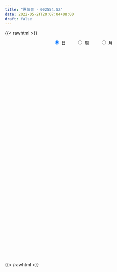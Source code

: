 ```yaml
---
title: "惠博普 - 002554.SZ"
date: 2022-05-24T20:07:04+08:00
draft: false
---
```

{{< rawhtml >}}
    <div style="text-align: center">
        <label style="padding: 1rem;"><input style="margin-right: .5rem" type="radio" name="period" value="D" checked onclick="period_change(this)">日</label>
        <label style="padding: 1rem;"><input style="margin-right: .5rem" type="radio" name="period" value="W" onclick="period_change(this)">周</label>
        <label style="padding: 1rem;"><input style="margin-right: .5rem" type="radio" name="period" value="M" onclick="period_change(this)">月</label>
    </div>
    <div id="chart" style="height: 700px;"></div> 
    <script type="text/javascript">
        const D_v = [459294.02,367998.0,268432.0,832944.04,1525786.7,888019.3199999999,1035851.0,699387.0,457187.96,403109.58,404868.32,421416.19,430271.32,458553.0,1156444.4399999999,737090.3199999999,476199.0,291974.4,371462.14,581065.2,381698.63,727921.15,683300.0,892862.63,560467.63,445978.51,318852.32,552161.3199999999,456407.93,347125.0,398375.0,288345.02,311523.0,152272.02,207699.0,177577.0,144114.0,202833.0,174566.0,156098.02,117434.51,132307.0,255628.0,244541.52,230992.26,242000.0,177152.0,171360.74,174049.76,331717.76,217106.32,187296.46,176904.0,226719.0,108671.7,120306.0,137804.7,123739.0,89652.0,114076.0,93439.0,101442.0,161533.0,204400.36,141018.5,157688.66,190604.5,213005.5,183287.58,105982.02,123001.0,361305.0,503400.02,370735.08,439365.06,281685.34,448003.38,270811.02,401191.37,232807.1,418961.73,280908.48,241435.84,291768.89,612315.2,400791.02,275272.0,499899.45,600657.58,456397.65,336109.15,351845.46,229530.4,347585.04,355932.17,231186.2,909848.6800000001,632901.34,766070.89,484260.26,465407.7,618465.02,289153.76,267589.0,612392.99,854447.02,1022877.46,840953.0,629236.0,579682.99,509674.02,522360.0,473375.84,356096.08,360742.59,445023.69,252039.0,256284.96,376661.0,238666.36,201380.0,240928.04,201826.98,227043.02,294124.66,259827.64,143872.78,170436.96,233081.04,210103.02,193805.0,299617.04,237207.0,159235.0,175457.02,156160.74,189721.06,182135.0,170828.0,179918.0,177045.0,153342.44,159779.0,131265.0,115089.0,113586.02,321263.61,605504.05,552224.0,846001.0,518864.96,1209891.98,1750162.95,1489539.99,709029.8100000001,628051.04,489402.0,684633.89,1167431.99,1676368.8500000001,1253270.01,842430.0,1052293.3100000001,746332.5600000001,837812.2,1403478.3600000001,907522.0,703850.59,546053.0,527639.0,381278.0,426183.0,319395.02,213544.71,298903.0,267315.0,308567.0,258878.0,621931.72,431158.0,286427.02,289365.83,256107.0,363959.17,268607.0,174391.0,179056.0,165427.0,316636.17,429195.17,313992.17,1220661.3700000001,937318.0,949839.74,594140.5,1425848.1000000001,1437204.3400000001,1149064.0800000001,708051.67,609147.4399999999,554344.0600000001,474249.0,500776.02,422242.58,537120.0,432087.0,381401.02,421990.04,335513.04,353871.0,476500.0,404526.0,286906.02,234048.0,209746.0,239676.0,182823.0,174215.0,214387.0,160180.0,160488.76,225145.0,199213.0,231505.0,178455.0,270731.19,196050.5,269777.5,206697.0,330251.9,174672.4,323464.0,246761.0,237161.24,221594.0,233402.0,162288.0,161866.0,382880.0,685340.0,486053.0,264670.94,172402.0,189215.0,460284.0,348668.0,267197.94,231816.66,222870.02,269041.66]
const D_histogram = [0.0,0.0038290598,0.0021905277,0.0189039224,0.0302463038,0.034367831,0.0413271979,0.0368427204,0.0298038112,0.0233794258,0.015070996,0.0047065222,0.0006058985,-0.000631438,0.0095648304,0.0085022095,0.0010572378,-0.0029802569,-0.0116835091,-0.0094265904,-0.0131604081,-0.0082980189,-0.0104090316,-0.0039929177,-0.0034084114,-0.0084164461,-0.0121808285,-0.0104733794,-0.0111455185,-0.0132484999,-0.0129169845,-0.0148765717,-0.0226027825,-0.025190568,-0.0313845607,-0.0330608567,-0.030465968,-0.0227078673,-0.0184502683,-0.017206031,-0.0134092831,-0.0107338467,-0.0050479531,-0.0015907816,0.0022063949,0.0060125969,0.0057821649,0.0042969029,0.0027313809,0.0069349851,0.0055839267,0.0027239412,0.0009764361,-0.0076425259,-0.0111646719,-0.0119203258,-0.0089606847,-0.0069979779,-0.0044707154,-0.0055409539,-0.006244597,-0.0041146399,0.0009654385,0.0089024424,0.0137265141,0.0175916422,0.0218893649,0.0191631026,0.0197917008,0.0186159392,0.0176047991,0.0230914876,0.0303961079,0.0358352669,0.0397383853,0.0404690337,0.0429097602,0.0410911704,0.0327755424,0.0284070331,0.0266767606,0.025991809,0.0246623568,0.0248569556,0.0323217113,0.0279238618,0.0245539561,0.0174818016,0.0192690417,0.0137080377,0.006354277,0.004629631,-0.0030595876,-0.0166299363,-0.0350517102,-0.0254743718,-0.0313387393,-0.0260811694,-0.0127923975,-0.0047099364,-0.0079617707,-0.0328071714,-0.048749961,-0.0562513782,-0.0413478691,-0.0086211762,0.0125209761,0.0278180248,0.025184467,0.0209656569,0.0101830237,-0.0099152421,-0.0315852996,-0.0396308469,-0.0405392573,-0.0470450574,-0.0483146265,-0.049316439,-0.0557290977,-0.0561355171,-0.0526280926,-0.0473696382,-0.0424577173,-0.0385618948,-0.0328665716,-0.0307342415,-0.0257714439,-0.0192359839,-0.0107372133,-0.004619808,0.0016093785,0.0063020616,0.0091331557,0.0093518616,0.005347687,0.0046379994,0.0085725711,0.0113632192,0.0139028655,0.0161203687,0.0160684423,0.01647471,0.0158329653,0.0138937249,0.0131257607,0.0111877416,0.0143360395,0.0236655118,0.0337735132,0.0514207463,0.0555203591,0.0661033748,0.0832355028,0.0657322609,0.046433271,0.0384017746,0.0262788444,0.024292448,0.0433862601,0.0675729802,0.0788518534,0.075525772,0.0630478081,0.0453440385,0.0360385504,0.0426134387,0.0312584526,0.0111039013,-0.0039621705,-0.022060006,-0.0353155049,-0.0511423211,-0.0644436744,-0.0689361909,-0.080916584,-0.07890883,-0.0782698031,-0.0700474777,-0.0439417538,-0.0251261845,-0.014361725,-0.0078987493,-0.0082817172,-0.0071730486,-0.0109148103,-0.0136466416,-0.0155711575,-0.0168532876,-0.009330863,-0.0049592814,-0.0078858626,0.0071207813,0.0178866576,0.0247511942,0.0300305364,0.0492873514,0.0615051029,0.0487467727,0.0323788069,0.0094272162,-0.0081728929,-0.0233920724,-0.0381823316,-0.0575849864,-0.0851120008,-0.0892907885,-0.0847945558,-0.0729888943,-0.0602452236,-0.0455298301,-0.029608056,-0.0207172518,-0.0121849386,-0.0068495334,-0.0076110271,-0.0095839667,-0.0109145952,-0.0117480053,-0.0058175373,-0.0061560533,-0.0065630108,-0.0088911042,-0.0058992548,-0.0016308904,0.0013030015,0.0064345856,0.0056400259,0.0120088743,0.0097428391,0.0021612095,-0.0038923794,-0.0265309573,-0.0468302844,-0.0459854319,-0.0484198884,-0.0399082425,-0.0268055571,-0.0165564794,0.0105497734,0.0308223614,0.0361061181,0.0367413026,0.0362603435,0.0369369053,0.0414102088,0.044743473,0.0426182316,0.0409150375,0.041386935,0.0316158914]
const D_fast = [0.0,0.0047863248,0.0036954246,0.0251347999,0.0440387572,0.0567522422,0.0740434085,0.0787696112,0.0791816547,0.0786021258,0.074061445,0.0648736017,0.0609244527,0.0595292567,0.0721167327,0.0731796642,0.0659990018,0.061216443,0.0495923135,0.0494925845,0.0424686649,0.0452565493,0.0405432787,0.0459611632,0.0456935666,0.0385814204,0.0317718309,0.0308609351,0.0274024164,0.02198731,0.0190895793,0.0134108492,0.0000339427,-0.0088514848,-0.0228916176,-0.0328331277,-0.0378547311,-0.0357735972,-0.0361285652,-0.0391858358,-0.0387414085,-0.0387494339,-0.0343255285,-0.0312660525,-0.0269172772,-0.0216079259,-0.0203928168,-0.020803853,-0.0216865298,-0.0157491794,-0.0157042561,-0.0178832562,-0.0193866523,-0.0299162458,-0.0362295598,-0.0399652952,-0.0392458252,-0.0390326129,-0.0376230293,-0.0400785062,-0.0423432985,-0.0412420014,-0.0359205635,-0.025757949,-0.0175022487,-0.0092392101,0.0005308539,0.0025953672,0.0081718906,0.0116501139,0.0150401735,0.0262997339,0.0412033812,0.0556013569,0.0694390717,0.0802869784,0.093455145,0.1019093478,0.1017876054,0.1045208544,0.109459772,0.1152727727,0.1201089097,0.1265177474,0.1420629309,0.1446460469,0.1474146301,0.1447129261,0.1513174266,0.1491834321,0.1434182406,0.1428510023,0.1343968869,0.1166690541,0.0894843526,0.0926930981,0.0789940458,0.0777313233,0.0878219958,0.0947269728,0.0894846959,0.0564375023,0.0283072225,0.0067429608,0.0113095026,0.0418809015,0.0661532977,0.0884048526,0.0920674116,0.0930900157,0.0848531385,0.0622760621,0.0327096797,0.0147564207,0.0037131959,-0.0145538685,-0.0279020942,-0.0412330164,-0.0615779496,-0.0760182482,-0.0856678469,-0.092251802,-0.0979543104,-0.1036989616,-0.1062202814,-0.1117715116,-0.113251575,-0.111525111,-0.1057106437,-0.1007481904,-0.0941166594,-0.0878484608,-0.0827340778,-0.0801774065,-0.0828446593,-0.0823948471,-0.0763171327,-0.0706856797,-0.0646703171,-0.0584227216,-0.0544575375,-0.0499325923,-0.0466160956,-0.0450819049,-0.0425684289,-0.0417095126,-0.0349772048,-0.0197313545,-0.0011799749,0.0293224448,0.0473021474,0.0744110068,0.1123520105,0.1112818338,0.1035911616,0.1051601089,0.0996068897,0.1036936053,0.1336339825,0.1747139476,0.2057057842,0.2212611458,0.224545134,0.2181773739,0.2178815234,0.2351097714,0.2315693984,0.2141908225,0.198134208,0.174521371,0.1524369959,0.1238245994,0.0944123276,0.0726857633,0.0404762242,0.0227567707,0.0038283469,-0.0054611972,0.0096590883,0.0221931114,0.0293671397,0.0338554281,0.0314020309,0.0307174374,0.024246973,0.0181034813,0.0122861761,0.0067907241,0.0119804329,0.0151121942,0.0102141474,0.0270009865,0.0422385273,0.0552908624,0.0680778387,0.0996564915,0.1272505188,0.1266788818,0.1184056176,0.097810831,0.0781674987,0.0571003011,0.032764459,-0.0010344424,-0.049839457,-0.0763409419,-0.0930433481,-0.0994849102,-0.1018025454,-0.0984696094,-0.0899498493,-0.086238358,-0.0807522795,-0.0771292576,-0.0797935082,-0.0841624394,-0.0882217167,-0.0919921281,-0.0875160444,-0.0893935737,-0.0914412839,-0.0959921534,-0.0944751177,-0.0906144758,-0.0873548337,-0.0806146031,-0.0799991563,-0.0706280894,-0.0704584148,-0.077499742,-0.0845264258,-0.113797743,-0.1458046412,-0.1564561467,-0.1709955752,-0.1724609899,-0.1660596939,-0.159949736,-0.1302060399,-0.1022278616,-0.0879175753,-0.0780970652,-0.0695129383,-0.0596021502,-0.0447762945,-0.0302571621,-0.0217278456,-0.0132022804,-0.0023836491,-0.0042507198]
const D_slow = [0.0,0.000957265,0.0015048969,0.0062308775,0.0137924534,0.0223844112,0.0327162106,0.0419268907,0.0493778435,0.0552227,0.058990449,0.0601670795,0.0603185542,0.0601606947,0.0625519023,0.0646774547,0.0649417641,0.0641966999,0.0612758226,0.058919175,0.055629073,0.0535545682,0.0509523103,0.0499540809,0.049101978,0.0469978665,0.0439526594,0.0413343145,0.0385479349,0.0352358099,0.0320065638,0.0282874209,0.0226367253,0.0163390833,0.0084929431,0.0002277289,-0.0073887631,-0.0130657299,-0.017678297,-0.0219798047,-0.0253321255,-0.0280155872,-0.0292775754,-0.0296752708,-0.0291236721,-0.0276205229,-0.0261749817,-0.0251007559,-0.0244179107,-0.0226841644,-0.0212881828,-0.0206071975,-0.0203630884,-0.0222737199,-0.0250648879,-0.0280449693,-0.0302851405,-0.032034635,-0.0331523139,-0.0345375523,-0.0360987016,-0.0371273615,-0.0368860019,-0.0346603913,-0.0312287628,-0.0268308523,-0.021358511,-0.0165677354,-0.0116198102,-0.0069658254,-0.0025646256,0.0032082463,0.0108072733,0.01976609,0.0297006863,0.0398179448,0.0505453848,0.0608181774,0.069012063,0.0761138213,0.0827830114,0.0892809637,0.0954465529,0.1016607918,0.1097412196,0.1167221851,0.1228606741,0.1272311245,0.1320483849,0.1354753943,0.1370639636,0.1382213713,0.1374564744,0.1332989904,0.1245360628,0.1181674699,0.1103327851,0.1038124927,0.1006143933,0.0994369092,0.0974464666,0.0892446737,0.0770571835,0.0629943389,0.0526573717,0.0505020776,0.0536323216,0.0605868278,0.0668829446,0.0721243588,0.0746701147,0.0721913042,0.0642949793,0.0543872676,0.0442524533,0.0324911889,0.0204125323,0.0080834226,-0.0058488519,-0.0198827311,-0.0330397543,-0.0448821638,-0.0554965932,-0.0651370669,-0.0733537098,-0.0810372701,-0.0874801311,-0.0922891271,-0.0949734304,-0.0961283824,-0.0957260378,-0.0941505224,-0.0918672335,-0.0895292681,-0.0881923463,-0.0870328465,-0.0848897037,-0.0820488989,-0.0785731825,-0.0745430904,-0.0705259798,-0.0664073023,-0.062449061,-0.0589756297,-0.0556941896,-0.0528972542,-0.0493132443,-0.0433968663,-0.0349534881,-0.0220983015,-0.0082182117,0.008307632,0.0291165077,0.0455495729,0.0571578906,0.0667583343,0.0733280454,0.0794011574,0.0902477224,0.1071409674,0.1268539308,0.1457353738,0.1614973258,0.1728333354,0.181842973,0.1924963327,0.2003109458,0.2030869212,0.2020963785,0.196581377,0.1877525008,0.1749669205,0.1588560019,0.1416219542,0.1213928082,0.1016656007,0.0820981499,0.0645862805,0.0536008421,0.0473192959,0.0437288647,0.0417541774,0.0396837481,0.037890486,0.0351617834,0.031750123,0.0278573336,0.0236440117,0.0213112959,0.0200714756,0.0181000099,0.0198802053,0.0243518697,0.0305396682,0.0380473023,0.0503691402,0.0657454159,0.0779321091,0.0860268108,0.0883836148,0.0863403916,0.0804923735,0.0709467906,0.056550544,0.0352725438,0.0129498467,-0.0082487923,-0.0264960159,-0.0415573218,-0.0529397793,-0.0603417933,-0.0655211062,-0.0685673409,-0.0702797242,-0.072182481,-0.0745784727,-0.0773071215,-0.0802441228,-0.0816985072,-0.0832375205,-0.0848782732,-0.0871010492,-0.0885758629,-0.0889835855,-0.0886578351,-0.0870491887,-0.0856391822,-0.0826369637,-0.0802012539,-0.0796609515,-0.0806340464,-0.0872667857,-0.0989743568,-0.1104707148,-0.1225756869,-0.1325527475,-0.1392541367,-0.1433932566,-0.1407558133,-0.1330502229,-0.1240236934,-0.1148383677,-0.1057732819,-0.0965390555,-0.0861865033,-0.0750006351,-0.0643460772,-0.0541173178,-0.0437705841,-0.0358666112]
const D_data = [['2021-05-13', 2.78, 2.75, 2.74, 2.87],['2021-05-14', 2.74, 2.81, 2.73, 2.87],['2021-05-17', 2.81, 2.75, 2.72, 2.83],['2021-05-18', 2.75, 3.03, 2.72, 3.03],['2021-05-19', 3.07, 3.06, 2.99, 3.18],['2021-05-20', 2.98, 3.04, 2.93, 3.12],['2021-05-21', 3.0, 3.14, 2.95, 3.19],['2021-05-24', 3.11, 3.04, 3.01, 3.19],['2021-05-25', 3.03, 3.01, 2.96, 3.08],['2021-05-26', 3.0, 3.01, 2.96, 3.05],['2021-05-27', 2.99, 2.97, 2.96, 3.03],['2021-05-28', 2.98, 2.91, 2.9, 3.02],['2021-05-31', 2.92, 2.96, 2.85, 2.97],['2021-06-01', 2.95, 2.99, 2.88, 3.02],['2021-06-02', 2.98, 3.17, 2.97, 3.28],['2021-06-03', 3.12, 3.07, 3.06, 3.16],['2021-06-04', 3.03, 2.98, 2.97, 3.07],['2021-06-07', 3.0, 3.0, 2.96, 3.04],['2021-06-08', 2.98, 2.91, 2.9, 2.99],['2021-06-09', 2.93, 3.03, 2.92, 3.08],['2021-06-10', 3.0, 2.95, 2.94, 3.02],['2021-06-11', 2.93, 3.06, 2.93, 3.14],['2021-06-15', 3.05, 2.98, 2.96, 3.17],['2021-06-16', 2.99, 3.1, 2.99, 3.15],['2021-06-17', 3.02, 3.05, 2.95, 3.05],['2021-06-18', 3.01, 2.97, 2.94, 3.01],['2021-06-21', 2.97, 2.96, 2.94, 3.0],['2021-06-22', 3.0, 3.02, 2.99, 3.09],['2021-06-23', 3.0, 2.99, 2.94, 3.01],['2021-06-24', 2.97, 2.96, 2.92, 2.98],['2021-06-25', 3.0, 2.98, 2.93, 3.02],['2021-06-28', 2.96, 2.94, 2.92, 2.99],['2021-06-29', 2.91, 2.83, 2.83, 2.92],['2021-06-30', 2.83, 2.85, 2.81, 2.86],['2021-07-01', 2.83, 2.76, 2.75, 2.85],['2021-07-02', 2.78, 2.77, 2.77, 2.85],['2021-07-05', 2.75, 2.8, 2.72, 2.8],['2021-07-06', 2.81, 2.87, 2.79, 2.89],['2021-07-07', 2.87, 2.84, 2.8, 2.87],['2021-07-08', 2.84, 2.8, 2.79, 2.86],['2021-07-09', 2.79, 2.83, 2.77, 2.84],['2021-07-12', 2.85, 2.82, 2.81, 2.85],['2021-07-13', 2.8, 2.87, 2.78, 2.9],['2021-07-14', 2.9, 2.86, 2.85, 2.92],['2021-07-15', 2.9, 2.88, 2.83, 2.91],['2021-07-16', 2.88, 2.9, 2.87, 2.93],['2021-07-19', 2.9, 2.86, 2.84, 2.9],['2021-07-20', 2.81, 2.84, 2.75, 2.85],['2021-07-21', 2.84, 2.83, 2.8, 2.87],['2021-07-22', 2.84, 2.91, 2.84, 2.94],['2021-07-23', 2.89, 2.85, 2.84, 2.94],['2021-07-26', 2.86, 2.82, 2.75, 2.86],['2021-07-27', 2.84, 2.82, 2.79, 2.86],['2021-07-28', 2.8, 2.7, 2.66, 2.82],['2021-07-29', 2.72, 2.72, 2.68, 2.73],['2021-07-30', 2.7, 2.73, 2.68, 2.75],['2021-08-02', 2.72, 2.77, 2.69, 2.78],['2021-08-03', 2.76, 2.76, 2.75, 2.81],['2021-08-04', 2.76, 2.77, 2.73, 2.78],['2021-08-05', 2.76, 2.72, 2.72, 2.77],['2021-08-06', 2.73, 2.71, 2.7, 2.74],['2021-08-09', 2.7, 2.74, 2.7, 2.75],['2021-08-10', 2.72, 2.79, 2.72, 2.83],['2021-08-11', 2.81, 2.86, 2.8, 2.87],['2021-08-12', 2.86, 2.86, 2.83, 2.88],['2021-08-13', 2.86, 2.88, 2.85, 2.9],['2021-08-16', 2.9, 2.92, 2.89, 2.96],['2021-08-17', 2.9, 2.85, 2.83, 2.94],['2021-08-18', 2.83, 2.9, 2.8, 2.92],['2021-08-19', 2.89, 2.89, 2.84, 2.91],['2021-08-20', 2.89, 2.9, 2.82, 2.91],['2021-08-23', 2.92, 3.01, 2.91, 3.02],['2021-08-24', 3.01, 3.09, 2.99, 3.09],['2021-08-25', 3.07, 3.13, 3.05, 3.18],['2021-08-26', 3.13, 3.17, 3.11, 3.22],['2021-08-27', 3.19, 3.18, 3.11, 3.24],['2021-08-30', 3.23, 3.25, 3.18, 3.28],['2021-08-31', 3.22, 3.24, 3.19, 3.25],['2021-09-01', 3.23, 3.17, 3.11, 3.29],['2021-09-02', 3.17, 3.22, 3.14, 3.24],['2021-09-03', 3.24, 3.27, 3.22, 3.43],['2021-09-06', 3.31, 3.31, 3.23, 3.38],['2021-09-07', 3.32, 3.33, 3.27, 3.35],['2021-09-08', 3.33, 3.38, 3.33, 3.41],['2021-09-09', 3.43, 3.53, 3.4, 3.66],['2021-09-10', 3.5, 3.43, 3.39, 3.53],['2021-09-13', 3.43, 3.46, 3.37, 3.47],['2021-09-14', 3.48, 3.42, 3.41, 3.65],['2021-09-15', 3.42, 3.55, 3.41, 3.63],['2021-09-16', 3.6, 3.48, 3.45, 3.66],['2021-09-17', 3.45, 3.45, 3.34, 3.53],['2021-09-22', 3.35, 3.52, 3.33, 3.53],['2021-09-23', 3.53, 3.44, 3.42, 3.54],['2021-09-24', 3.46, 3.32, 3.31, 3.57],['2021-09-27', 3.36, 3.17, 3.15, 3.42],['2021-09-28', 3.22, 3.49, 3.2, 3.49],['2021-09-29', 3.58, 3.3, 3.24, 3.58],['2021-09-30', 3.3, 3.43, 3.19, 3.46],['2021-10-08', 3.55, 3.58, 3.53, 3.72],['2021-10-11', 3.59, 3.58, 3.43, 3.66],['2021-10-12', 3.5, 3.46, 3.39, 3.62],['2021-10-13', 3.43, 3.11, 3.11, 3.44],['2021-10-14', 3.07, 3.09, 3.03, 3.15],['2021-10-15', 3.08, 3.1, 3.03, 3.13],['2021-10-18', 3.1, 3.37, 3.05, 3.4],['2021-10-19', 3.36, 3.71, 3.32, 3.71],['2021-10-20', 3.7, 3.72, 3.62, 3.82],['2021-10-21', 3.77, 3.77, 3.68, 3.95],['2021-10-22', 3.9, 3.61, 3.6, 3.91],['2021-10-25', 3.68, 3.6, 3.55, 3.76],['2021-10-26', 3.62, 3.5, 3.47, 3.64],['2021-10-27', 3.45, 3.31, 3.27, 3.49],['2021-10-28', 3.27, 3.17, 3.14, 3.29],['2021-10-29', 3.19, 3.24, 3.12, 3.25],['2021-11-01', 3.24, 3.28, 3.19, 3.31],['2021-11-02', 3.3, 3.16, 3.1, 3.39],['2021-11-03', 3.18, 3.17, 3.1, 3.21],['2021-11-04', 3.14, 3.13, 3.07, 3.16],['2021-11-05', 3.11, 3.0, 2.99, 3.11],['2021-11-08', 3.0, 3.01, 2.95, 3.06],['2021-11-09', 3.0, 3.02, 2.98, 3.04],['2021-11-10', 3.05, 3.02, 2.96, 3.06],['2021-11-11', 3.0, 3.0, 2.98, 3.03],['2021-11-12', 2.98, 2.97, 2.95, 3.0],['2021-11-15', 2.96, 2.98, 2.88, 3.01],['2021-11-16', 2.98, 2.92, 2.91, 3.01],['2021-11-17', 2.91, 2.94, 2.9, 2.95],['2021-11-18', 2.94, 2.96, 2.93, 2.98],['2021-11-19', 2.97, 3.0, 2.92, 3.01],['2021-11-22', 3.01, 2.99, 2.98, 3.04],['2021-11-23', 2.99, 3.01, 2.98, 3.03],['2021-11-24', 3.04, 3.01, 3.01, 3.09],['2021-11-25', 2.99, 3.0, 2.97, 3.04],['2021-11-26', 3.0, 2.97, 2.97, 3.01],['2021-11-29', 2.91, 2.9, 2.86, 2.93],['2021-11-30', 2.91, 2.92, 2.91, 2.97],['2021-12-01', 2.91, 2.98, 2.91, 3.0],['2021-12-02', 2.99, 2.98, 2.97, 3.03],['2021-12-03', 2.99, 2.99, 2.96, 3.02],['2021-12-06', 3.0, 3.0, 2.97, 3.03],['2021-12-07', 3.01, 2.98, 2.94, 3.03],['2021-12-08', 2.99, 2.99, 2.95, 3.0],['2021-12-09', 2.99, 2.98, 2.96, 3.0],['2021-12-10', 2.97, 2.96, 2.95, 2.98],['2021-12-13', 2.97, 2.97, 2.96, 2.98],['2021-12-14', 2.96, 2.95, 2.94, 2.97],['2021-12-15', 2.95, 3.02, 2.95, 3.04],['2021-12-16', 3.29, 3.14, 3.09, 3.31],['2021-12-17', 3.15, 3.22, 3.13, 3.26],['2021-12-20', 3.28, 3.42, 3.24, 3.5],['2021-12-21', 3.37, 3.35, 3.29, 3.4],['2021-12-22', 3.45, 3.52, 3.45, 3.69],['2021-12-23', 3.52, 3.74, 3.43, 3.87],['2021-12-24', 3.76, 3.37, 3.37, 3.97],['2021-12-27', 3.26, 3.3, 3.22, 3.4],['2021-12-28', 3.35, 3.41, 3.3, 3.47],['2021-12-29', 3.38, 3.34, 3.32, 3.42],['2021-12-30', 3.36, 3.46, 3.34, 3.55],['2021-12-31', 3.5, 3.81, 3.45, 3.81],['2022-01-04', 3.88, 4.05, 3.82, 4.18],['2022-01-05', 3.94, 4.06, 3.91, 4.24],['2022-01-06', 3.99, 3.98, 3.9, 4.05],['2022-01-07', 3.97, 3.9, 3.88, 4.19],['2022-01-10', 3.85, 3.82, 3.79, 3.97],['2022-01-11', 3.84, 3.91, 3.78, 4.04],['2022-01-12', 4.0, 4.16, 3.96, 4.3],['2022-01-13', 4.14, 3.98, 3.96, 4.19],['2022-01-14', 3.93, 3.83, 3.83, 4.0],['2022-01-17', 3.83, 3.83, 3.77, 3.94],['2022-01-18', 3.82, 3.72, 3.67, 3.82],['2022-01-19', 3.71, 3.7, 3.68, 3.82],['2022-01-20', 3.67, 3.58, 3.57, 3.73],['2022-01-21', 3.56, 3.51, 3.5, 3.64],['2022-01-24', 3.54, 3.54, 3.47, 3.57],['2022-01-25', 3.5, 3.36, 3.34, 3.55],['2022-01-26', 3.42, 3.46, 3.38, 3.51],['2022-01-27', 3.47, 3.4, 3.4, 3.55],['2022-01-28', 3.45, 3.47, 3.35, 3.5],['2022-02-07', 3.62, 3.75, 3.6, 3.81],['2022-02-08', 3.71, 3.76, 3.62, 3.76],['2022-02-09', 3.7, 3.73, 3.65, 3.73],['2022-02-10', 3.75, 3.72, 3.67, 3.77],['2022-02-11', 3.69, 3.65, 3.63, 3.71],['2022-02-14', 3.8, 3.67, 3.64, 3.85],['2022-02-15', 3.63, 3.6, 3.55, 3.7],['2022-02-16', 3.56, 3.59, 3.53, 3.61],['2022-02-17', 3.57, 3.58, 3.54, 3.6],['2022-02-18', 3.55, 3.57, 3.52, 3.57],['2022-02-21', 3.57, 3.69, 3.52, 3.71],['2022-02-22', 3.7, 3.68, 3.61, 3.82],['2022-02-23', 3.64, 3.59, 3.57, 3.67],['2022-02-24', 3.61, 3.85, 3.61, 3.95],['2022-02-25', 3.72, 3.88, 3.68, 3.93],['2022-02-28', 3.95, 3.9, 3.85, 4.04],['2022-03-01', 3.89, 3.94, 3.82, 3.99],['2022-03-02', 4.15, 4.22, 3.94, 4.29],['2022-03-03', 4.23, 4.27, 4.15, 4.42],['2022-03-04', 4.09, 4.01, 3.93, 4.16],['2022-03-07', 4.15, 3.93, 3.9, 4.18],['2022-03-08', 3.85, 3.77, 3.69, 3.92],['2022-03-09', 3.87, 3.74, 3.57, 3.9],['2022-03-10', 3.65, 3.68, 3.63, 3.76],['2022-03-11', 3.61, 3.59, 3.47, 3.63],['2022-03-14', 3.58, 3.41, 3.4, 3.65],['2022-03-15', 3.36, 3.13, 3.11, 3.37],['2022-03-16', 3.18, 3.27, 3.1, 3.28],['2022-03-17', 3.28, 3.31, 3.25, 3.35],['2022-03-18', 3.36, 3.38, 3.33, 3.44],['2022-03-21', 3.39, 3.4, 3.34, 3.44],['2022-03-22', 3.46, 3.45, 3.41, 3.51],['2022-03-23', 3.45, 3.51, 3.43, 3.61],['2022-03-24', 3.56, 3.46, 3.44, 3.59],['2022-03-25', 3.37, 3.48, 3.37, 3.51],['2022-03-28', 3.44, 3.46, 3.36, 3.47],['2022-03-29', 3.42, 3.38, 3.35, 3.44],['2022-03-30', 3.36, 3.34, 3.29, 3.39],['2022-03-31', 3.34, 3.32, 3.3, 3.36],['2022-04-01', 3.33, 3.3, 3.27, 3.33],['2022-04-06', 3.29, 3.38, 3.28, 3.39],['2022-04-07', 3.37, 3.3, 3.29, 3.37],['2022-04-08', 3.31, 3.28, 3.21, 3.33],['2022-04-11', 3.28, 3.23, 3.16, 3.31],['2022-04-12', 3.22, 3.28, 3.15, 3.29],['2022-04-13', 3.29, 3.3, 3.28, 3.35],['2022-04-14', 3.31, 3.29, 3.27, 3.34],['2022-04-15', 3.3, 3.33, 3.28, 3.36],['2022-04-18', 3.33, 3.26, 3.21, 3.33],['2022-04-19', 3.26, 3.36, 3.23, 3.36],['2022-04-20', 3.3, 3.26, 3.23, 3.34],['2022-04-21', 3.22, 3.16, 3.06, 3.27],['2022-04-22', 3.14, 3.13, 3.06, 3.15],['2022-04-25', 3.06, 2.82, 2.82, 3.13],['2022-04-26', 2.75, 2.69, 2.67, 2.9],['2022-04-27', 2.69, 2.85, 2.57, 2.88],['2022-04-28', 2.83, 2.75, 2.69, 2.85],['2022-04-29', 2.78, 2.85, 2.77, 2.89],['2022-05-05', 2.91, 2.92, 2.86, 2.95],['2022-05-06', 2.87, 2.91, 2.82, 2.97],['2022-05-09', 2.87, 3.2, 2.87, 3.2],['2022-05-10', 3.15, 3.24, 3.07, 3.3],['2022-05-11', 3.17, 3.13, 3.1, 3.21],['2022-05-12', 3.13, 3.1, 3.05, 3.19],['2022-05-13', 3.1, 3.1, 3.07, 3.14],['2022-05-16', 3.11, 3.13, 3.08, 3.15],['2022-05-17', 3.16, 3.21, 3.15, 3.29],['2022-05-18', 3.14, 3.24, 3.08, 3.27],['2022-05-19', 3.17, 3.2, 3.13, 3.28],['2022-05-20', 3.2, 3.22, 3.18, 3.24],['2022-05-23', 3.22, 3.27, 3.2, 3.28],['2022-05-24', 3.24, 3.14, 3.14, 3.27]]
const W_v = [529218.03,488580.46,554324.1800000001,460448.55,325825.3,300301.8199999999,434496.58,454431.76,514121.96,800080.0499999999,552640.53,378452.97,391035.98,488614.33,232953.67,258662.96,455854.8200000001,350412.22,310049.86,360312.16,253253.83,140511.18,412086.78,332305.18,973754.65,564170.22,405762.53,379098.69,414026.34,302918.82,132503.0,134525.32,573136.98,449047.05,573498.26,523804.02,377964.78,370737.6,604743.96,471451.26,409355.59,245373.19,1121681.47,1124342.1699999999,1904583.8999999999,1387946.6100000001,768379.3,927422.1,885361.21,3653784.25,2001903.9399999999,1311612.03,619079.6799999999,1970419.8700000001,1573679.47,2709360.75,1476207.6899999999,1317917.75,996656.3400000001,1597470.01,6006976.5300000003,2910611.7799999998,1439697.9399999999,2180856.54,1430299.6200000001,977690.04,840197.3,1153494.46,1460077.1399999999,971260.7,595590.23,821660.5599999999,520113.3100000001,451323.0,479071.97,264122.29,649661.89,720671.0,542873.9300000001,662541.96,549869.75,1303165.3399999999,1496153.0900000001,1847901.2899999998,1871487.3400000001,6706941.9500000002,2391485.0,2345812.7400000002,1741532.7,1414595.52,4256135.6799999997,360773.4,188503.08,2798783.9300000002,1160293.6099999999,683021.0700000001,4337958.540000001,2640560.1100000003,1576623.3399999999,2014618.26,935098.4000000001,890646.02,542227.65,745130.78,430278.61,497709.54,308560.0,612400.7000000001,514225.24,538267.02,519983.17,1855104.5700000001,461114.27,44632.0,346387.92,443160.17,241343.14,310429.86,239872.68,195007.08,192087.07,271028.75,246522.67,217672.66,439662.5,331849.16,479116.52,1435482.9600000002,1375583.3999999999,466005.0,601548.24,577900.79,681465.72,922800.5999999999,993097.22,842345.2600000001,528888.8700000001,398938.08,864459.9300000001,683095.9900000001,473530.13,597578.71,298486.5,176126.46,274455.39,256118.0,249641.43,290971.28,252753.2,193363.49,87552.0,382797.96,1001206.54,721519.8799999999,609136.0,427397.62,639082.6200000001,740548.49,924198.52,528276.8300000001,816546.0499999999,2357573.23,572365.59,377892.3,148622.04,99637.0,250759.78,217969.08,244538.08,235029.01,495756.11,304173.23,718754.96,522869.82,426636.74,355981.56,906782.5299999999,1611300.2499999998,1097012.3399999999,446413.48,334094.0,329287.14,398804.8,151253.5,215485.88,501363.24,1980368.3099999998,5699128.2999999998,5206350.5299999993,9507003.2799999993,10217046.4600000009,3279599.48,2634026.8399999999,2296151.29,1503449.3800000001,600358.54,2442708.0,4551033.0600000005,2385969.0500000003,3258558.0800000001,2354121.52,2582608.7699999996,2072921.5699999998,1137416.04,795045.53,1105468.78,1071386.5800000001,819897.1599999999,558710.7,766082.52,815880.6,1956490.5000000002,1771774.6000000001,1827219.4299999999,2168335.8299999996,928960.8999999999,2129868.3900000001,766070.89,2124875.7400000002,3959906.4699999997,2441188.9300000002,1690751.24,1109844.3999999999,1101343.0800000001,1099967.0600000001,874301.8200000001,801349.4399999999,1707666.6800000002,5814460.8799999999,3678548.7300000004,4824362.1699999999,4598995.71,2200548.02,1347207.71,1884989.5700000001,1151440.1699999999,3217802.8799999999,5556096.7599999998,2846568.1899999999,2194840.6400000001,1857316.0600000001,1040508.0,535055.76,1105049.1899999999,1177449.3,1262382.24,324154.0,1991345.9399999999,1497181.5999999999,491911.6799999999]
const W_histogram = [0.0,-0.0209130484,-0.0163992596,-0.010730001,-0.01981062,-0.0078312992,0.0027936975,0.005037594,0.0057028016,0.0122995372,0.0101978017,0.0020991718,0.0014339853,0.0016560062,-0.0058137801,-0.023405112,-0.0267218441,-0.0367026863,-0.0553207211,-0.0782439238,-0.103130075,-0.1124928056,-0.0974343938,-0.0879178507,-0.0580949293,-0.0359802205,-0.0292829852,-0.0204974506,-0.0443976995,-0.0848971211,-0.0960932691,-0.0957238219,-0.0853729154,-0.0615067875,-0.0416910946,-0.0418292237,-0.033464777,-0.0232986418,-0.0074095621,-0.0115706922,-0.0204409528,-0.0203533876,0.0056718219,0.0548158932,0.0669542834,0.0563792842,0.0446680199,0.0010648311,-0.0475637041,-0.0485276244,-0.0543059793,-0.0474994027,-0.0406349246,-0.0200125552,-0.0057976656,0.0246524335,0.0356611149,0.0446238688,0.0396584237,0.0782592285,0.0968327763,0.1137335718,0.1144582789,0.0901246366,0.046068836,0.0210972998,0.0093483751,0.0045799518,0.0152242504,0.0088795014,0.0055429841,0.0055305936,0.0025034777,-0.0060765255,-0.0151334002,-0.0150773362,-0.0060999139,0.0016562954,0.0044267891,-0.0138881187,-0.0126396178,0.0052822996,0.0276169876,0.0451275096,0.0617716722,0.1073707379,0.109368776,0.130086344,0.1325513314,0.1263163629,0.1108638447,0.0876386036,0.0904451418,0.0634382187,0.0304648433,0.0519788718,0.0301234064,0.0228392036,0.0243859858,0.0167105661,0.0125153026,-0.0007433939,-0.0088199838,-0.0163831586,-0.0333568738,-0.0520913784,-0.0631960986,-0.0668843051,-0.0681245246,-0.0599838984,-0.0475171593,-0.0386149486,-0.0412153729,-0.0406290157,-0.029718994,-0.0293712601,-0.0260606904,-0.0280016365,-0.0298840606,-0.0398274,-0.0383205457,-0.0309049367,-0.0277239636,-0.0247671803,-0.0169568153,-0.0102913999,0.0035948148,0.0130063676,0.0216302187,0.0178228521,-0.003157935,-0.0115424251,-0.0045779295,-0.0118644527,0.0009288518,-0.0023298603,-0.0091236706,-0.0126636249,-0.0139560738,-0.0124639157,-0.0130925296,-0.0143558141,-0.0140034245,-0.0113613283,-0.0137465541,-0.0197646159,-0.0200729338,-0.0135624625,-0.0100765183,-0.0035661757,-0.0012114163,0.0085905603,0.0199805683,0.0228335001,0.0232993165,0.0247441191,0.029223102,0.0346642727,0.0358770455,0.0330178406,0.0372536783,0.0341424137,0.0297022909,0.016936207,0.0053257799,0.0033324915,0.0010821692,-0.001213758,-0.0104350897,-0.0158318301,-0.0114924576,-0.0031664916,-0.0004291695,0.0088736083,0.0083818854,0.0049487153,0.0209004255,0.0200385798,0.0086378303,-0.0004942449,-0.0070863373,-0.0187446412,-0.0361153611,-0.0407573573,-0.031341411,-0.0224708577,0.0303164252,0.0567394383,0.072781499,0.1247061561,0.1150666896,0.0977155581,0.0806850025,0.0530770704,0.0227184304,0.008129786,0.0041717008,0.021752688,0.0161248536,0.0153537472,0.0182703488,0.0124547967,0.0078243399,-0.0098783052,-0.0175930588,-0.0179649006,-0.021332029,-0.0308186511,-0.0371915405,-0.0290686021,-0.0217921737,0.0012144974,0.0207464081,0.0414964624,0.0528932216,0.0481368759,0.0487119379,0.0550401596,0.0243120386,0.035092614,0.0150853731,-0.0149083483,-0.0361533931,-0.0468897759,-0.0541989025,-0.0556623214,-0.0564490667,-0.0381346621,-0.0157411247,0.0265782276,0.0567714849,0.0674413403,0.0492068459,0.0315683407,0.029195965,0.0198573314,0.0314855588,0.0440868962,0.0214373791,-0.0087665163,-0.0223185551,-0.0425411899,-0.0555769349,-0.0588308138,-0.0716033634,-0.0946146878,-0.1009235346,-0.0879065503,-0.0677257611,-0.05672192]
const W_fast = [0.0,-0.0261413105,-0.0257273366,-0.0227405783,-0.0367738522,-0.0267523563,-0.0154289352,-0.0119256401,-0.0098347322,-0.0001631122,0.0002846027,-0.0072892343,-0.0075959245,-0.006959902,-0.0158831333,-0.0393257433,-0.0493229363,-0.0684794501,-0.1009276652,-0.1434118489,-0.1940805188,-0.2315664508,-0.2408666374,-0.253329557,-0.238030368,-0.2249107143,-0.2255342253,-0.2218730533,-0.2568727271,-0.318596429,-0.3538158943,-0.3773774025,-0.3883697248,-0.3798802939,-0.3704873746,-0.3810828096,-0.3810845572,-0.3767430824,-0.3627063932,-0.3697601964,-0.3837406952,-0.3887414769,-0.3612983119,-0.2984502673,-0.2695733063,-0.2660534844,-0.2665977437,-0.3099347247,-0.3704541859,-0.3835500124,-0.402904862,-0.4079731361,-0.4112673892,-0.3956481586,-0.3828826854,-0.3462694779,-0.3263455178,-0.3062267968,-0.3012776358,-0.2431120239,-0.2003302821,-0.1549960937,-0.1256568168,-0.1274592999,-0.1599978916,-0.1796951028,-0.1891069338,-0.1927303691,-0.1782800079,-0.1824048815,-0.1843556528,-0.182985395,-0.1853866414,-0.1954857759,-0.2083260007,-0.2120392708,-0.2045868269,-0.1964165438,-0.1925393528,-0.2143262903,-0.2162376939,-0.1969952016,-0.1677562666,-0.1389638672,-0.1068767865,-0.0344350363,-0.0050948043,0.0481443497,0.08374717,0.1090912922,0.1213547351,0.120039145,0.1454569687,0.1343096001,0.1089524356,0.1434611821,0.1291365683,0.1275621664,0.135205445,0.1317076668,0.130641229,0.117196684,0.1069150981,0.0952561338,0.0699432,0.0381858508,0.011282106,-0.0091271768,-0.0273985274,-0.0342538758,-0.0336664266,-0.0344179529,-0.0473222206,-0.0568931172,-0.053412844,-0.0604079252,-0.0636125281,-0.0725538833,-0.0819073225,-0.1018075119,-0.1098807941,-0.1101914192,-0.113941437,-0.1171764488,-0.1136052877,-0.1095127223,-0.0947278038,-0.0820646591,-0.0680332533,-0.0673849069,-0.0891551778,-0.1004252741,-0.0946052609,-0.1048578972,-0.0918323798,-0.095673557,-0.1047482849,-0.1114541455,-0.1162356129,-0.1178594336,-0.12176118,-0.1266134179,-0.1297618845,-0.1299601203,-0.1357819846,-0.1467412004,-0.1520677518,-0.1489478961,-0.1479810815,-0.1423622828,-0.1403103775,-0.1283607608,-0.1119756108,-0.103414304,-0.0971236584,-0.0894928261,-0.0777080676,-0.0636008288,-0.0534187946,-0.0480235394,-0.034474282,-0.0290499433,-0.0260644933,-0.0345965255,-0.0448755076,-0.0460356731,-0.0480154531,-0.0506148198,-0.062444924,-0.0717996218,-0.0703333638,-0.0627990207,-0.060168991,-0.0486478111,-0.0470440626,-0.0492400539,-0.0280632373,-0.0239154381,-0.03315673,-0.0424123664,-0.0507760431,-0.0671205073,-0.0935200675,-0.1083514031,-0.1067708095,-0.1035179706,-0.0431515814,-0.0025437087,0.0316937268,0.1147949229,0.1339221287,0.1409998868,0.1441405818,0.1298019173,0.1051228849,0.092566687,0.0896515269,0.1126706862,0.1110740652,0.1141413956,0.1216255844,0.1189237314,0.1162493596,0.0960771383,0.08396412,0.079101053,0.0704009173,0.0532096324,0.0375388579,0.0383946458,0.0402230307,0.0635333262,0.088251839,0.1193760089,0.1439960735,0.1512739467,0.1640269932,0.1841152548,0.1594651435,0.1790188723,0.1627829747,0.1290621663,0.0987787732,0.0763199464,0.0554610942,0.0400820949,0.025183083,0.033963822,0.0524220782,0.1013859875,0.145772116,0.1733023065,0.1673695235,0.1576231035,0.1625497191,0.1581754183,0.1776750354,0.2012980969,0.1840079245,0.1516124,0.1324807225,0.1016227902,0.0746928115,0.0567312291,0.0260578387,-0.0206071577,-0.0521468881,-0.0611065415,-0.0578571924,-0.0610338313]
const W_slow = [0.0,-0.0052282621,-0.009328077,-0.0120105773,-0.0169632323,-0.0189210571,-0.0182226327,-0.0169632342,-0.0155375338,-0.0124626495,-0.009913199,-0.0093884061,-0.0090299098,-0.0086159082,-0.0100693532,-0.0159206312,-0.0226010923,-0.0317767638,-0.0456069441,-0.0651679251,-0.0909504438,-0.1190736452,-0.1434322437,-0.1654117063,-0.1799354387,-0.1889304938,-0.1962512401,-0.2013756027,-0.2124750276,-0.2336993079,-0.2577226252,-0.2816535806,-0.3029968095,-0.3183735064,-0.32879628,-0.3392535859,-0.3476197802,-0.3534444406,-0.3552968311,-0.3581895042,-0.3632997424,-0.3683880893,-0.3669701338,-0.3532661605,-0.3365275897,-0.3224327686,-0.3112657636,-0.3109995558,-0.3228904819,-0.335022388,-0.3485988828,-0.3604737335,-0.3706324646,-0.3756356034,-0.3770850198,-0.3709219114,-0.3620066327,-0.3508506655,-0.3409360596,-0.3213712524,-0.2971630584,-0.2687296654,-0.2401150957,-0.2175839365,-0.2060667276,-0.2007924026,-0.1984553088,-0.1973103209,-0.1935042583,-0.1912843829,-0.1898986369,-0.1885159885,-0.1878901191,-0.1894092505,-0.1931926005,-0.1969619346,-0.198486913,-0.1980728392,-0.1969661419,-0.2004381716,-0.203598076,-0.2022775011,-0.1953732542,-0.1840913768,-0.1686484588,-0.1418057743,-0.1144635803,-0.0819419943,-0.0488041614,-0.0172250707,0.0104908905,0.0324005414,0.0550118268,0.0708713815,0.0784875923,0.0914823103,0.0990131619,0.1047229628,0.1108194592,0.1149971008,0.1181259264,0.1179400779,0.115735082,0.1116392923,0.1033000739,0.0902772293,0.0744782046,0.0577571283,0.0407259972,0.0257300226,0.0138507328,0.0041969956,-0.0061068476,-0.0162641015,-0.02369385,-0.0310366651,-0.0375518377,-0.0445522468,-0.0520232619,-0.0619801119,-0.0715602484,-0.0792864825,-0.0862174734,-0.0924092685,-0.0966484723,-0.0992213223,-0.0983226186,-0.0950710267,-0.089663472,-0.085207759,-0.0859972428,-0.088882849,-0.0900273314,-0.0929934446,-0.0927612316,-0.0933436967,-0.0956246144,-0.0987905206,-0.102279539,-0.1053955179,-0.1086686504,-0.1122576039,-0.11575846,-0.1185987921,-0.1220354306,-0.1269765846,-0.131994818,-0.1353854336,-0.1379045632,-0.1387961071,-0.1390989612,-0.1369513211,-0.131956179,-0.126247804,-0.1204229749,-0.1142369451,-0.1069311696,-0.0982651015,-0.0892958401,-0.08104138,-0.0717279604,-0.0631923569,-0.0557667842,-0.0515327325,-0.0502012875,-0.0493681646,-0.0490976223,-0.0494010618,-0.0520098342,-0.0559677918,-0.0588409062,-0.0596325291,-0.0597398214,-0.0575214194,-0.055425948,-0.0541887692,-0.0489636628,-0.0439540179,-0.0417945603,-0.0419181215,-0.0436897058,-0.0483758661,-0.0574047064,-0.0675940457,-0.0754293985,-0.0810471129,-0.0734680066,-0.059283147,-0.0410877723,-0.0099112332,0.0188554392,0.0432843287,0.0634555793,0.0767248469,0.0824044545,0.084436901,0.0854798262,0.0909179982,0.0949492116,0.0987876484,0.1033552356,0.1064689347,0.1084250197,0.1059554434,0.1015571787,0.0970659536,0.0917329463,0.0840282836,0.0747303984,0.0674632479,0.0620152045,0.0623188288,0.0675054308,0.0778795465,0.0911028519,0.1031370708,0.1153150553,0.1290750952,0.1351531049,0.1439262584,0.1476976016,0.1439705146,0.1349321663,0.1232097223,0.1096599967,0.0957444163,0.0816321497,0.0720984841,0.0681632029,0.0748077599,0.0890006311,0.1058609662,0.1181626776,0.1260547628,0.1333537541,0.1383180869,0.1461894766,0.1572112007,0.1625705454,0.1603789164,0.1547992776,0.1441639801,0.1302697464,0.1155620429,0.0976612021,0.0740075301,0.0487766465,0.0268000089,0.0098685686,-0.0043119114]
const W_data = [['2017-07-14', 5.8684, 5.6798, 5.64, 5.928],['2017-07-21', 5.6599, 5.3521, 5.1734, 5.6798],['2017-07-28', 5.3521, 5.6103, 5.2826, 5.7493],['2017-08-04', 5.6003, 5.64, 5.5805, 5.9379],['2017-08-11', 5.6301, 5.4315, 5.4017, 5.7791],['2017-08-18', 5.4216, 5.6897, 5.4216, 5.7096],['2017-08-25', 5.6798, 5.7294, 5.5904, 5.7791],['2017-09-01', 5.6996, 5.6599, 5.6103, 5.789],['2017-09-08', 5.6698, 5.65, 5.5904, 5.8188],['2017-09-15', 5.6301, 5.7493, 5.5904, 5.8684],['2017-09-22', 5.7592, 5.6599, 5.6202, 5.8188],['2017-09-29', 5.6798, 5.5606, 5.4812, 5.7393],['2017-10-13', 5.5705, 5.6301, 5.5705, 5.8784],['2017-10-20', 5.5904, 5.64, 5.4514, 5.7592],['2017-10-27', 5.6202, 5.5209, 5.511, 5.65],['2017-11-03', 5.5705, 5.3124, 5.3024, 5.5904],['2017-11-10', 5.2925, 5.4117, 5.2925, 5.6202],['2017-11-17', 5.4216, 5.2627, 5.2329, 5.4613],['2017-11-24', 5.1634, 5.0343, 4.9847, 5.2429],['2017-12-01', 5.0641, 4.806, 4.7265, 5.0641],['2017-12-08', 4.7861, 4.5676, 4.4981, 4.8258],['2017-12-15', 4.5478, 4.5676, 4.5279, 4.6173],['2017-12-22', 4.5577, 4.7861, 4.5279, 4.8457],['2017-12-29', 4.796, 4.6868, 4.6471, 4.8556],['2018-01-05', 4.6868, 4.9648, 4.6769, 5.2528],['2018-01-12', 4.9648, 4.945, 4.8457, 5.1634],['2018-01-19', 4.9648, 4.7762, 4.7662, 5.1138],['2018-01-26', 4.7662, 4.796, 4.6371, 4.8755],['2018-02-02', 4.8357, 4.2896, 4.2002, 4.8953],['2018-02-09', 4.23, 3.8229, 3.7633, 4.23],['2018-02-14', 3.8626, 3.9421, 3.8328, 4.0513],['2018-02-23', 3.9719, 3.9421, 3.9123, 3.9719],['2018-03-02', 3.9421, 3.9818, 3.9123, 4.1208],['2018-03-09', 3.9917, 4.1407, 3.952, 4.1506],['2018-03-16', 4.1407, 4.1208, 4.0215, 4.2698],['2018-03-23', 4.1407, 3.8428, 3.7931, 4.2896],['2018-03-30', 3.8031, 3.8924, 3.674, 3.9421],['2018-04-04', 3.8825, 3.8924, 3.7832, 4.1208],['2018-04-13', 3.8527, 3.9719, 3.8031, 4.0712],['2018-04-20', 4.0017, 3.6938, 3.6938, 4.0017],['2018-04-27', 3.674, 3.535, 3.5052, 3.7038],['2018-05-04', 3.535, 3.5548, 3.4754, 3.6442],['2018-05-11', 3.5647, 3.8924, 3.5548, 4.1705],['2018-05-18', 3.8726, 4.3591, 3.7832, 4.3591],['2018-05-25', 4.518, 4.0612, 4.0314, 4.518],['2018-06-01', 3.9421, 3.7832, 3.5052, 3.9421],['2018-06-08', 3.7336, 3.7038, 3.6442, 3.8328],['2018-06-15', 3.5846, 3.1278, 3.0881, 3.6541],['2018-06-22', 3.0683, 2.7505, 2.5916, 3.0683],['2018-06-29', 2.8796, 3.1278, 2.7902, 3.2768],['2018-07-06', 3.0881, 2.959, 2.83, 3.2172],['2018-07-13', 2.9988, 3.028, 2.9193, 3.1278],['2018-07-20', 3.0181, 2.9782, 2.8886, 3.028],['2018-07-27', 2.9683, 3.1476, 2.9085, 3.3866],['2018-08-03', 3.0977, 3.0977, 2.9384, 3.3667],['2018-08-10', 3.0679, 3.3766, 2.9782, 3.5759],['2018-08-17', 3.3169, 3.2173, 3.1874, 3.4862],['2018-08-24', 3.3169, 3.2272, 3.1177, 3.4165],['2018-08-31', 3.2272, 3.0479, 3.038, 3.3169],['2018-09-07', 3.0479, 3.6854, 2.9683, 3.6854],['2018-09-14', 3.9344, 3.6157, 3.3069, 4.054],['2018-09-21', 3.6257, 3.7352, 3.5061, 3.8846],['2018-09-28', 3.785, 3.6356, 3.546, 3.9344],['2018-10-12', 3.6057, 3.3069, 3.0579, 3.785],['2018-10-19', 3.287, 2.8985, 2.6396, 3.287],['2018-10-26', 2.9284, 2.9483, 2.789, 3.0679],['2018-11-02', 2.9384, 2.9981, 2.8189, 3.028],['2018-11-09', 2.9782, 3.0181, 2.9583, 3.1575],['2018-11-16', 3.0181, 3.2073, 2.9981, 3.2671],['2018-11-23', 3.1974, 2.9882, 2.9683, 3.2571],['2018-11-30', 2.9583, 2.9782, 2.8786, 3.0579],['2018-12-07', 3.0679, 2.9882, 2.9683, 3.1476],['2018-12-14', 2.9782, 2.9185, 2.9085, 3.0479],['2018-12-21', 2.8985, 2.789, 2.7292, 2.9085],['2018-12-28', 2.8487, 2.6993, 2.6595, 2.8886],['2019-01-04', 2.6993, 2.7491, 2.6296, 2.7491],['2019-01-11', 2.779, 2.8487, 2.7491, 2.8786],['2019-01-18', 2.8487, 2.8487, 2.7989, 2.9683],['2019-01-25', 2.8487, 2.789, 2.789, 2.9284],['2019-02-01', 2.7989, 2.4503, 2.3806, 2.8288],['2019-02-15', 2.4702, 2.6097, 2.4702, 2.6396],['2019-02-22', 2.6396, 2.8388, 2.6396, 2.8687],['2019-03-01', 2.8288, 2.9882, 2.8288, 3.1077],['2019-03-08', 2.9981, 3.038, 2.9782, 3.3069],['2019-03-15', 3.0679, 3.1376, 3.0479, 3.4065],['2019-03-22', 3.1476, 3.7153, 3.1476, 4.2532],['2019-03-29', 3.6356, 3.3667, 3.1774, 3.6755],['2019-04-04', 3.546, 3.7452, 3.4763, 3.8348],['2019-04-12', 3.805, 3.6755, 3.536, 3.8348],['2019-04-19', 3.6854, 3.6555, 3.5061, 3.7352],['2019-04-26', 3.7651, 3.5759, 3.4464, 4.3827],['2019-04-30', 3.5759, 3.4563, 3.3966, 3.6356],['2019-05-10', 3.7751, 3.805, 3.6257, 3.805],['2019-05-17', 4.0838, 3.4364, 3.3966, 4.0838],['2019-05-24', 3.3766, 3.2472, 3.2173, 3.5958],['2019-05-31', 3.2372, 3.9444, 3.2173, 3.9444],['2019-06-06', 4.1436, 3.4464, 3.3866, 4.1835],['2019-06-14', 3.4663, 3.5858, 3.3468, 3.8149],['2019-06-21', 3.5161, 3.7153, 3.4464, 3.7751],['2019-06-28', 3.6655, 3.6157, 3.5958, 3.9145],['2019-07-05', 3.6854, 3.6555, 3.6057, 3.7452],['2019-07-12', 3.6057, 3.5161, 3.3966, 3.6854],['2019-07-19', 3.4862, 3.536, 3.4563, 3.5858],['2019-07-26', 3.536, 3.5061, 3.3966, 3.6854],['2019-08-02', 3.5061, 3.3169, 3.2372, 3.5061],['2019-08-09', 3.3169, 3.1774, 3.0181, 3.3368],['2019-08-16', 3.1675, 3.1575, 3.038, 3.2173],['2019-08-23', 3.1575, 3.1675, 3.1476, 3.287],['2019-08-30', 3.1177, 3.1376, 3.0878, 3.2372],['2019-09-06', 3.1276, 3.2272, 3.1177, 3.2571],['2019-09-12', 3.2472, 3.297, 3.2272, 3.3468],['2019-09-20', 3.6257, 3.277, 3.2472, 3.6257],['2019-09-27', 3.2671, 3.1177, 3.0878, 3.2671],['2019-09-30', 3.1476, 3.1177, 3.1077, 3.1476],['2019-10-11', 3.1177, 3.2472, 3.0778, 3.2671],['2019-10-18', 3.2272, 3.1177, 3.1177, 3.2571],['2019-10-25', 3.0977, 3.1376, 3.0878, 3.1476],['2019-11-01', 3.1177, 3.0479, 2.9882, 3.1575],['2019-11-08', 3.038, 3.0081, 2.9384, 3.0579],['2019-11-15', 2.9981, 2.8388, 2.8388, 2.9981],['2019-11-22', 2.8288, 2.9185, 2.8189, 2.9583],['2019-11-29', 2.8985, 2.9782, 2.8786, 2.9882],['2019-12-06', 2.9583, 2.9185, 2.8487, 2.9583],['2019-12-13', 2.9185, 2.8985, 2.8587, 2.9284],['2019-12-20', 2.9085, 2.9583, 2.8886, 3.0081],['2019-12-27', 2.9583, 2.9583, 2.9085, 2.9782],['2020-01-03', 2.9583, 3.0878, 2.9384, 3.1575],['2020-01-10', 3.1675, 3.0878, 2.9882, 3.3468],['2020-01-17', 3.1476, 3.1276, 3.0878, 3.4264],['2020-01-23', 3.1276, 2.9882, 2.9483, 3.1476],['2020-02-07', 2.6894, 2.6993, 2.4204, 2.7192],['2020-02-14', 2.6694, 2.7591, 2.6495, 2.8587],['2020-02-21', 2.769, 2.9284, 2.769, 2.9384],['2020-02-28', 2.8886, 2.7292, 2.6993, 2.9085],['2020-03-06', 2.7491, 2.9782, 2.7392, 3.0081],['2020-03-13', 2.8786, 2.789, 2.6894, 2.9583],['2020-03-20', 2.7989, 2.6993, 2.5599, 2.8388],['2020-03-27', 2.6694, 2.6894, 2.6097, 2.7392],['2020-04-03', 2.6495, 2.6794, 2.54, 2.8288],['2020-04-10', 2.7192, 2.6894, 2.6794, 2.8089],['2020-04-17', 2.7192, 2.6396, 2.6296, 2.7392],['2020-04-24', 2.6196, 2.5997, 2.54, 2.7093],['2020-04-30', 2.5898, 2.5898, 2.4902, 2.6196],['2020-05-08', 2.5698, 2.5997, 2.5599, 2.6196],['2020-05-15', 2.6097, 2.5101, 2.5001, 2.6097],['2020-05-22', 2.52, 2.4105, 2.4105, 2.54],['2020-05-29', 2.4105, 2.4304, 2.3806, 2.5698],['2020-06-05', 2.4304, 2.5001, 2.4204, 2.52],['2020-06-12', 2.5101, 2.4603, 2.4304, 2.5499],['2020-06-19', 2.4503, 2.5001, 2.4403, 2.5101],['2020-06-24', 2.4802, 2.4503, 2.4403, 2.5001],['2020-07-03', 2.4403, 2.5599, 2.4403, 2.5698],['2020-07-10', 2.5599, 2.6296, 2.5599, 2.7292],['2020-07-17', 2.6296, 2.56, 2.54, 2.7292],['2020-07-24', 2.58, 2.54, 2.53, 2.68],['2020-07-31', 2.56, 2.56, 2.51, 2.58],['2020-08-07', 2.56, 2.62, 2.56, 2.66],['2020-08-14', 2.61, 2.67, 2.55, 2.69],['2020-08-21', 2.66, 2.65, 2.63, 2.76],['2020-08-28', 2.65, 2.61, 2.56, 2.66],['2020-09-04', 2.6, 2.72, 2.58, 2.74],['2020-09-11', 2.7, 2.65, 2.57, 3.0],['2020-09-18', 2.65, 2.63, 2.58, 2.68],['2020-09-25', 2.62, 2.49, 2.47, 2.63],['2020-09-30', 2.48, 2.44, 2.44, 2.49],['2020-10-09', 2.48, 2.52, 2.47, 2.54],['2020-10-16', 2.52, 2.5, 2.48, 2.58],['2020-10-23', 2.5, 2.48, 2.45, 2.52],['2020-10-30', 2.48, 2.35, 2.33, 2.48],['2020-11-06', 2.35, 2.34, 2.28, 2.35],['2020-11-13', 2.33, 2.44, 2.33, 2.51],['2020-11-20', 2.44, 2.51, 2.44, 2.51],['2020-11-27', 2.51, 2.46, 2.44, 2.66],['2020-12-04', 2.45, 2.57, 2.45, 2.62],['2020-12-11', 2.54, 2.47, 2.41, 2.6],['2020-12-18', 2.44, 2.42, 2.35, 2.58],['2020-12-25', 2.44, 2.7, 2.33, 2.7],['2020-12-31', 2.71, 2.54, 2.5, 2.72],['2021-01-08', 2.53, 2.38, 2.34, 2.64],['2021-01-15', 2.39, 2.35, 2.29, 2.41],['2021-01-22', 2.34, 2.33, 2.32, 2.39],['2021-01-29', 2.31, 2.2, 2.19, 2.32],['2021-02-05', 2.22, 2.02, 1.99, 2.23],['2021-02-10', 2.03, 2.08, 2.01, 2.08],['2021-02-19', 2.16, 2.23, 2.12, 2.23],['2021-02-26', 2.23, 2.24, 2.17, 2.32],['2021-03-05', 2.24, 2.95, 2.22, 2.95],['2021-03-12', 3.25, 2.86, 2.62, 3.49],['2021-03-19', 2.75, 2.89, 2.62, 3.29],['2021-03-26', 2.87, 3.6, 2.87, 4.24],['2021-04-02', 3.8, 3.04, 3.02, 4.13],['2021-04-09', 3.01, 2.96, 2.92, 3.25],['2021-04-16', 2.97, 2.95, 2.8, 3.06],['2021-04-23', 2.93, 2.76, 2.75, 3.05],['2021-04-30', 2.76, 2.61, 2.6, 2.8],['2021-05-07', 2.63, 2.71, 2.62, 2.73],['2021-05-14', 2.72, 2.81, 2.69, 2.91],['2021-05-21', 2.81, 3.14, 2.72, 3.19],['2021-05-28', 3.11, 2.91, 2.9, 3.19],['2021-06-04', 2.92, 2.98, 2.85, 3.28],['2021-06-11', 3.0, 3.06, 2.9, 3.14],['2021-06-18', 3.05, 2.97, 2.94, 3.17],['2021-06-25', 2.97, 2.98, 2.92, 3.09],['2021-07-02', 2.96, 2.77, 2.75, 2.99],['2021-07-09', 2.75, 2.83, 2.72, 2.89],['2021-07-16', 2.85, 2.9, 2.78, 2.93],['2021-07-23', 2.9, 2.85, 2.75, 2.94],['2021-07-30', 2.86, 2.73, 2.66, 2.86],['2021-08-06', 2.72, 2.71, 2.69, 2.81],['2021-08-13', 2.7, 2.88, 2.7, 2.9],['2021-08-20', 2.9, 2.9, 2.8, 2.96],['2021-08-27', 2.92, 3.18, 2.91, 3.24],['2021-09-03', 3.23, 3.27, 3.11, 3.43],['2021-09-10', 3.31, 3.43, 3.23, 3.66],['2021-09-17', 3.43, 3.45, 3.34, 3.66],['2021-09-24', 3.35, 3.32, 3.31, 3.57],['2021-09-30', 3.36, 3.43, 3.15, 3.58],['2021-10-08', 3.55, 3.58, 3.53, 3.72],['2021-10-15', 3.59, 3.1, 3.03, 3.66],['2021-10-22', 3.1, 3.61, 3.05, 3.95],['2021-10-29', 3.68, 3.24, 3.12, 3.76],['2021-11-05', 3.24, 3.0, 2.99, 3.39],['2021-11-12', 3.0, 2.97, 2.95, 3.06],['2021-11-19', 2.96, 3.0, 2.88, 3.01],['2021-11-26', 3.01, 2.97, 2.97, 3.09],['2021-12-03', 2.91, 2.99, 2.86, 3.03],['2021-12-10', 3.0, 2.96, 2.94, 3.03],['2021-12-17', 2.97, 3.22, 2.94, 3.31],['2021-12-24', 3.28, 3.37, 3.24, 3.97],['2021-12-31', 3.26, 3.81, 3.22, 3.81],['2022-01-07', 3.88, 3.9, 3.82, 4.24],['2022-01-14', 3.85, 3.83, 3.78, 4.3],['2022-01-21', 3.83, 3.51, 3.5, 3.94],['2022-01-28', 3.54, 3.47, 3.34, 3.57],['2022-02-11', 3.62, 3.65, 3.6, 3.81],['2022-02-18', 3.8, 3.57, 3.52, 3.85],['2022-02-25', 3.57, 3.88, 3.52, 3.95],['2022-03-04', 3.95, 4.01, 3.82, 4.42],['2022-03-11', 4.15, 3.59, 3.47, 4.18],['2022-03-18', 3.58, 3.38, 3.1, 3.65],['2022-03-25', 3.39, 3.48, 3.34, 3.61],['2022-04-01', 3.44, 3.3, 3.27, 3.47],['2022-04-08', 3.29, 3.28, 3.21, 3.39],['2022-04-15', 3.28, 3.33, 3.15, 3.36],['2022-04-22', 3.33, 3.13, 3.06, 3.36],['2022-04-29', 3.06, 2.85, 2.57, 3.13],['2022-05-06', 2.91, 2.91, 2.82, 2.97],['2022-05-13', 2.87, 3.1, 2.87, 3.3],['2022-05-20', 3.11, 3.22, 3.08, 3.29],['2022-05-27', 3.22, 3.14, 3.14, 3.28]]
const M_v = [341470.83,791291.1,326362.91,212905.36,264950.07,290572.02,428571.3,138024.54,99537.33,288722.49,231993.68,332440.83,631597.4500000001,529218.13,451249.33,364244.8,1112434.7500000002,1048829.9299999999,1747290.8299999998,3030799.6699999995,1898563.0100000002,1139516.2599999998,1642032.8300000001,1260979.2699999996,969495.5499999999,1826750.96,1313360.53,2392156.9299999997,2373729.0800000001,2323430.1899999999,1708166.2100000002,2049310.6399999999,2503039.6299999999,2847156.4700000002,1816676.4199999999,1786088.1499999997,2319370.8100000001,1939015.5900000003,601339.97,571252.3299999998,518835.52,1836185.3800000006,1981698.4099999999,1974604.4899999998,1358534.7699999998,1668736.2799999996,2001251.0300000005,1372928.99,881339.1800000001,2864325.0099999998,4201836.4699999997,4014784.1499999999,2993962.6199999996,2207434.04,2715664.6100000003,2190280.9600000004,2782361.3900000001,4302577.6300000008,1849758.03,1439101.3799999999,1736175.1300000001,3168071.5600000005,1259520.99,855002.7600000002,1883685.1400000001,3680399.1900000004,1897331.9700000004,1620593.0699999998,5109186.04,6138838.8400000008,10163268.2599999998,3058679.3000000003,3548590.5700000003,2212711.3999999999,2751311.21,5931394.5300000012,3418087.4999999995,2108858.3999999999,1834460.77,2310005.5699999998,1216723.4299999999,1581943.5700000001,1187385.97,2578481.48,1052404.0700000001,2173325.1100000003,1856288.4100000001,5401743.2999999998,6617130.9000000004,6647634.8199999994,7329202.7000000002,11954756.2599999998,4987618.419999999,4621847.6099999994,2272168.8399999999,2743195.8700000006,3278669.5799999996,12985009.3800000008,10118850.0399999991,4830601.6900000004,10569760.25,3333466.4399999999,2142810.5,3419101.0299999993,1303312.0900000001,936004.5800000001,1411447.6100000001,3580447.2600000002,2783715.3500000001,2969220.5199999996,2711200.1700000004,956341.2800000001,896537.03,3070160.9400000004,2922068.4800000004,4183037.1899999999,812903.9400000001,1854731.99,3722552.2199999993,2206806.9599999995,1266907.4200000002,30052198.5599999949,12270925.3099999987,10410339.9700000007,10590078.6599999983,4177074.0499999993,4815978.7200000007,8107344.7500000009,9292042.0300000012,5333523.54,12544709.790000001,12971113.6100000013,7204072.3600000003,12371274.9099999983,4254151.4900000002,4304593.2199999997]
const M_histogram = [0.0,0.0178625641,0.0438826293,-0.011108887,-0.0227925311,-0.0407841384,-0.0414822956,-0.0762526153,-0.0885943873,-0.0921368301,-0.1509503188,-0.1648705359,-0.1418187069,-0.1375836544,-0.1187326157,-0.089338546,-0.0402763087,-0.0491473115,-0.0068649482,0.0332292584,0.0767624642,0.0427556098,0.0485233093,0.0621707167,0.0846159786,0.1434659196,0.2381546576,0.4121114835,0.3721396613,0.3596259225,0.2878710736,0.2762916895,0.2690552957,0.2476187973,0.2036418815,0.132553427,0.1309742782,0.047044828,-0.0252210334,-0.0745881533,-0.1052047644,-0.0723506591,-0.0347823585,0.0190519596,0.0060407245,-0.0156144067,-0.0880715643,-0.114502445,-0.1082686218,-0.0406638943,0.0445717252,0.1856320838,0.1374588993,0.0127886207,-0.1386952718,-0.2492440509,-0.2425118678,-0.1791863258,-0.12188455,-0.1485781976,-0.1278375644,-0.0386396544,0.0493494552,0.0749177807,0.0922638726,0.038025832,0.0111423501,-0.0003645361,0.0116316814,0.0566448991,0.1173365809,0.1269448038,0.1359442856,0.107149269,-0.0160556643,-0.0833220401,-0.1534904059,-0.2050738927,-0.229163053,-0.2393013219,-0.2396185616,-0.2737799081,-0.2861767839,-0.2937706185,-0.3118623102,-0.3107962572,-0.3141731516,-0.2738248467,-0.2791648753,-0.2558104452,-0.2354508077,-0.1672743927,-0.152411184,-0.1281781164,-0.1174809376,-0.1181007357,-0.067036004,0.0005552072,0.0558852874,0.1259337992,0.1491221836,0.150918454,0.1312422137,0.1166384996,0.1012593819,0.0885159891,0.0842471408,0.0796036739,0.0607985568,0.0422288023,0.0323163703,0.0187354101,0.0168749774,0.0243343396,0.0352869074,0.033734485,0.0294540829,0.0382991527,0.0490764595,0.0354991467,0.0315383779,0.1128747234,0.1033919139,0.1176571275,0.1164350459,0.1046663357,0.1268707107,0.1484939509,0.144030261,0.1148252123,0.1486013996,0.1412479826,0.1573184733,0.1224137727,0.0641295091,0.0426020061]
const M_fast = [0.0,0.0223282051,0.0593189276,0.0015501896,-0.0158315873,-0.0440192292,-0.0550879603,-0.1089214338,-0.1434118027,-0.1699884529,-0.2665395213,-0.3216773724,-0.3340802201,-0.3642410812,-0.3750731965,-0.3680137632,-0.3290206031,-0.3501784338,-0.3096123075,-0.2612107863,-0.1984869645,-0.2218049164,-0.2039063896,-0.174716303,-0.1311170465,-0.0364006256,0.1178267768,0.3948114735,0.4478745667,0.5252673085,0.525480228,0.5829737663,0.6430011965,0.6834693973,0.6904029519,0.6524528541,0.683617275,0.6114490317,0.532877912,0.4648637537,0.4079459516,0.422712392,0.451585103,0.510182411,0.4986813571,0.4731226241,0.3786475755,0.3235910836,0.3027577514,0.3601965053,0.456575056,0.6440434356,0.6302349759,0.5087618524,0.322604142,0.1497443502,0.0958485663,0.1143775269,0.1412081652,0.0773699682,0.0661512103,0.1456892067,0.2460156801,0.2903134507,0.3307255109,0.2859939282,0.2618960338,0.2502980136,0.2652021515,0.3243765939,0.414402421,0.4557468448,0.498732398,0.4967246987,0.3695058493,0.2814089634,0.1728679962,0.0700160362,-0.0113638873,-0.0813274867,-0.1415493668,-0.2441556903,-0.3280967621,-0.4091332513,-0.5051905206,-0.5818235319,-0.6637437142,-0.6918516209,-0.7669828684,-0.8075810496,-0.8460841141,-0.8197262972,-0.8429658845,-0.850777346,-0.8694504017,-0.8995953837,-0.865289653,-0.79755964,-0.7282582379,-0.6267262763,-0.566257346,-0.5267314622,-0.5135971491,-0.4990412382,-0.4891055105,-0.479719906,-0.4629269691,-0.4476695175,-0.4512749954,-0.4592875493,-0.4611208887,-0.4700179964,-0.4676596847,-0.4541167376,-0.434342443,-0.4274612442,-0.4243781255,-0.4059582676,-0.3829118459,-0.387614372,-0.3836905463,-0.27413552,-0.257770351,-0.2140908556,-0.1862041756,-0.1718063019,-0.1178842492,-0.0591375214,-0.027593646,-0.0280923916,0.0428341456,0.0707927243,0.1261928332,0.1218915758,0.0796396895,0.0687626881]
const M_slow = [0.0,0.004465641,0.0154362983,0.0126590766,0.0069609438,-0.0032350908,-0.0136056647,-0.0326688185,-0.0548174153,-0.0778516228,-0.1155892025,-0.1568068365,-0.1922615132,-0.2266574268,-0.2563405807,-0.2786752172,-0.2887442944,-0.3010311223,-0.3027473593,-0.2944400447,-0.2752494287,-0.2645605262,-0.2524296989,-0.2368870197,-0.2157330251,-0.1798665452,-0.1203278808,-0.0173000099,0.0757349054,0.165641386,0.2376091544,0.3066820768,0.3739459007,0.4358506001,0.4867610704,0.5198994272,0.5526429967,0.5644042037,0.5580989454,0.539451907,0.5131507159,0.4950630512,0.4863674615,0.4911304514,0.4926406326,0.4887370309,0.4667191398,0.4380935286,0.4110263731,0.4008603996,0.4120033309,0.4584113518,0.4927760766,0.4959732318,0.4612994138,0.3989884011,0.3383604341,0.2935638527,0.2630927152,0.2259481658,0.1939887747,0.1843288611,0.1966662249,0.2153956701,0.2384616382,0.2479680962,0.2507536838,0.2506625497,0.2535704701,0.2677316948,0.2970658401,0.328802041,0.3627881124,0.3895754297,0.3855615136,0.3647310036,0.3263584021,0.2750899289,0.2177991657,0.1579738352,0.0980691948,0.0296242178,-0.0419199782,-0.1153626328,-0.1933282104,-0.2710272747,-0.3495705626,-0.4180267742,-0.4878179931,-0.5517706044,-0.6106333063,-0.6524519045,-0.6905547005,-0.7225992296,-0.751969464,-0.7814946479,-0.798253649,-0.7981148472,-0.7841435253,-0.7526600755,-0.7153795296,-0.6776499161,-0.6448393627,-0.6156797378,-0.5903648924,-0.5682358951,-0.5471741099,-0.5272731914,-0.5120735522,-0.5015163516,-0.493437259,-0.4887534065,-0.4845346622,-0.4784510773,-0.4696293504,-0.4611957292,-0.4538322084,-0.4442574203,-0.4319883054,-0.4231135187,-0.4152289242,-0.3870102434,-0.3611622649,-0.331747983,-0.3026392216,-0.2764726376,-0.2447549599,-0.2076314722,-0.171623907,-0.1429176039,-0.105767254,-0.0704552584,-0.03112564,-0.0005221969,0.0155101804,0.0261606819]
const M_data = [['2011-02-28', 4.3613, 4.2769, 4.011, 4.4302],['2011-03-31', 4.3782, 4.5568, 4.2656, 5.1351],['2011-04-29', 4.6089, 4.8044, 4.4949, 5.6275],['2011-05-31', 4.8523, 3.7254, 3.5945, 4.993],['2011-06-30', 3.7493, 4.0751, 3.6138, 4.1771],['2011-07-29', 4.0751, 3.8902, 3.8689, 4.5704],['2011-08-31', 3.9284, 4.022, 3.312, 4.3472],['2011-09-30', 4.039, 3.448, 3.4076, 4.0794],['2011-10-31', 3.4863, 3.5288, 3.1887, 3.6925],['2011-11-30', 3.4671, 3.5139, 3.448, 4.1134],['2011-12-30', 3.6457, 2.5403, 2.4149, 3.6903],['2012-01-31', 2.5934, 2.7593, 2.3213, 2.7805],['2012-02-29', 2.7231, 3.0994, 2.6849, 3.2205],['2012-03-30', 3.0696, 2.7954, 2.7593, 3.5607],['2012-04-27', 2.7954, 2.9038, 2.7869, 3.3141],['2012-05-31', 2.9633, 3.0451, 2.6653, 3.3013],['2012-06-29', 3.0451, 3.412, 2.8005, 3.6792],['2012-07-31', 3.4346, 2.7168, 2.6781, 3.6889],['2012-08-31', 2.7039, 3.3831, 2.7039, 3.8241],['2012-09-28', 3.3477, 3.5472, 3.2897, 4.5515],['2012-10-31', 3.573, 3.8208, 3.4635, 4.2039],['2012-11-30', 3.7822, 2.8841, 2.7844, 3.9174],['2012-12-31', 2.8841, 3.3058, 2.7425, 3.3766],['2013-01-31', 3.3348, 3.4668, 3.2608, 3.7822],['2013-02-28', 3.4668, 3.7017, 3.4024, 3.8466],['2013-03-29', 3.7211, 4.4421, 3.705, 4.8123],['2013-04-26', 4.4099, 5.44, 4.1556, 6.0355],['2013-05-31', 5.4078, 7.4143, 5.308, 7.8353],['2013-06-28', 7.4046, 5.4155, 4.9993, 7.4724],['2013-07-31', 5.5075, 5.9285, 5.372, 6.7948],['2013-08-30', 5.9769, 5.2461, 5.2461, 6.277],['2013-09-30', 5.2461, 6.0398, 4.8396, 6.5141],['2013-10-31', 6.0398, 6.3109, 5.8075, 7.2062],['2013-11-29', 6.3205, 6.3205, 5.9527, 7.1578],['2013-12-31', 6.1221, 6.1076, 5.4688, 6.5916],['2014-01-30', 6.1366, 5.6624, 5.5898, 6.5819],['2014-02-28', 5.6043, 6.519, 5.5656, 6.6303],['2014-03-31', 6.5141, 5.4059, 5.3478, 6.6303],['2014-04-30', 5.3623, 5.2171, 4.9848, 5.7253],['2014-05-30', 5.2026, 5.2123, 5.0816, 5.6624],['2014-06-30', 5.2123, 5.2332, 5.0094, 5.3985],['2014-07-31', 5.7584, 6.0356, 5.5007, 6.4588],['2014-08-29', 6.0016, 6.3129, 5.8946, 7.198],['2014-09-30', 6.2983, 6.8284, 6.2156, 6.9694],['2014-10-31', 6.8819, 6.1816, 6.0211, 7.057],['2014-11-28', 6.2059, 6.0454, 5.9141, 6.7117],['2014-12-31', 6.0211, 5.1797, 5.0727, 6.1183],['2015-01-30', 5.1943, 5.4715, 5.0289, 5.8119],['2015-02-27', 5.4861, 5.7973, 5.452, 5.8946],['2015-03-31', 5.8751, 6.7652, 5.7925, 7.091],['2015-04-30', 6.7749, 7.4607, 6.77, 8.0735],['2015-05-29', 7.5142, 8.9294, 6.7652, 9.9459],['2015-06-30', 8.9246, 7.0071, 5.9831, 10.2377],['2015-07-31', 6.8949, 5.71, 4.8713, 7.168],['2015-08-31', 5.71, 4.6421, 4.1838, 6.4073],['2015-09-30', 4.6665, 4.3496, 3.8522, 4.7445],['2015-10-30', 4.5787, 5.3931, 4.5251, 5.8514],['2015-11-30', 5.2468, 6.1684, 5.1395, 7.2948],['2015-12-31', 6.0709, 6.3391, 5.7588, 6.734],['2016-01-29', 6.3488, 5.2955, 4.5592, 6.3634],['2016-02-29', 5.2517, 5.7929, 5.003, 6.6511],['2016-03-31', 5.8271, 6.9096, 5.6613, 7.0217],['2016-04-29', 6.8511, 7.4069, 6.5877, 7.6264],['2016-05-31', 6.8267, 7.012, 6.2903, 7.1095],['2016-06-30', 7.0022, 7.125, 6.3439, 7.3436],['2016-07-29', 7.0855, 6.2146, 6.1552, 7.6198],['2016-08-31', 6.2146, 6.3927, 5.987, 6.65],['2016-09-30', 6.4026, 6.5214, 6.175, 6.848],['2016-10-31', 6.8875, 6.8579, 6.7787, 7.412],['2016-11-30', 6.848, 7.4912, 6.6896, 8.3422],['2016-12-30', 8.1146, 8.0849, 7.6792, 9.1042],['2017-01-26', 8.0157, 7.7782, 7.125, 8.8568],['2017-02-28', 7.7782, 7.9761, 7.6297, 8.7381],['2017-03-31', 7.9761, 7.6, 7.3922, 8.0157],['2017-04-28', 7.6198, 6.0959, 5.6407, 7.9464],['2017-05-31', 6.086, 6.2938, 5.8386, 7.5506],['2017-06-30', 6.1948, 5.8386, 5.7495, 6.3136],['2017-07-31', 5.8683, 5.64, 5.1734, 5.9573],['2017-08-31', 5.6301, 5.64, 5.4017, 5.9379],['2017-09-29', 5.64, 5.5606, 5.4812, 5.8684],['2017-10-31', 5.5705, 5.4812, 5.4514, 5.8784],['2017-11-30', 5.4812, 4.7662, 4.7265, 5.6202],['2017-12-29', 4.7762, 4.6868, 4.4981, 4.8556],['2018-01-31', 4.6868, 4.4485, 4.4286, 5.2528],['2018-02-28', 4.4584, 3.9818, 3.7633, 4.4584],['2018-03-30', 3.952, 3.8924, 3.674, 4.2896],['2018-04-27', 3.8825, 3.535, 3.5052, 4.1208],['2018-05-31', 3.535, 3.8924, 3.4754, 4.518],['2018-06-29', 3.8527, 3.1278, 2.5916, 3.8527],['2018-07-31', 3.0881, 3.2472, 2.83, 3.3866],['2018-08-31', 3.1774, 3.0479, 2.9384, 3.5759],['2018-09-28', 3.0479, 3.6356, 2.9683, 4.054],['2018-10-31', 3.6057, 2.9683, 2.6396, 3.785],['2018-11-30', 2.9483, 2.9782, 2.8786, 3.2671],['2018-12-28', 3.0679, 2.6993, 2.6595, 3.1476],['2019-01-31', 2.6993, 2.3806, 2.3806, 2.9683],['2019-02-28', 2.3806, 2.9782, 2.3806, 3.1077],['2019-03-29', 2.9981, 3.3667, 2.9583, 4.2532],['2019-04-30', 3.546, 3.4563, 3.3966, 4.3827],['2019-05-31', 3.7751, 3.9444, 3.2173, 4.0838],['2019-06-28', 4.1436, 3.6157, 3.3468, 4.1835],['2019-07-31', 3.6854, 3.4364, 3.3966, 3.7452],['2019-08-30', 3.4264, 3.1376, 3.0181, 3.4264],['2019-09-30', 3.1276, 3.1177, 3.0878, 3.6257],['2019-10-31', 3.1177, 3.028, 3.028, 3.2671],['2019-11-29', 3.028, 2.9782, 2.8189, 3.0579],['2019-12-31', 2.9583, 3.028, 2.8487, 3.028],['2020-01-23', 3.028, 2.9882, 2.9483, 3.4264],['2020-02-28', 2.6894, 2.7292, 2.4204, 2.9384],['2020-03-31', 2.7491, 2.5997, 2.5599, 3.0081],['2020-04-30', 2.5898, 2.5898, 2.4902, 2.8288],['2020-05-29', 2.5698, 2.4304, 2.3806, 2.6196],['2020-06-30', 2.4304, 2.4802, 2.4204, 2.5499],['2020-07-31', 2.4802, 2.56, 2.4603, 2.7292],['2020-08-31', 2.56, 2.61, 2.55, 2.76],['2020-09-30', 2.61, 2.44, 2.44, 3.0],['2020-10-30', 2.48, 2.35, 2.33, 2.58],['2020-11-30', 2.35, 2.49, 2.28, 2.66],['2020-12-31', 2.48, 2.54, 2.33, 2.72],['2021-01-29', 2.53, 2.2, 2.19, 2.64],['2021-02-26', 2.22, 2.24, 1.99, 2.32],['2021-03-31', 2.24, 3.52, 2.22, 4.24],['2021-04-30', 3.29, 2.61, 2.6, 3.39],['2021-05-31', 2.63, 2.96, 2.62, 3.19],['2021-06-30', 2.95, 2.85, 2.81, 3.28],['2021-07-30', 2.83, 2.73, 2.66, 2.94],['2021-08-31', 2.72, 3.24, 2.69, 3.28],['2021-09-30', 3.23, 3.43, 3.11, 3.66],['2021-10-29', 3.55, 3.24, 3.03, 3.95],['2021-11-30', 3.24, 2.92, 2.86, 3.39],['2021-12-31', 2.91, 3.81, 2.91, 3.97],['2022-01-28', 3.88, 3.47, 3.34, 4.3],['2022-02-28', 3.62, 3.9, 3.52, 4.04],['2022-03-31', 3.89, 3.32, 3.1, 4.42],['2022-04-29', 3.33, 2.85, 2.57, 3.39],['2022-05-31', 2.91, 3.14, 2.82, 3.3]]
        const D_a = [null,null,2.72,null,null,null,null,null,null,null,null,null,null,null,3.28,null,null,null,null,null,null,null,null,null,null,null,null,null,null,null,null,null,null,null,null,null,2.72,null,null,null,null,null,null,null,null,null,null,null,null,2.94,null,null,null,null,null,null,null,null,null,null,2.7,null,null,null,null,null,null,null,null,null,null,null,null,null,null,null,null,null,null,null,null,null,null,null,3.66,null,null,null,null,null,null,null,null,null,3.15,null,null,null,3.72,null,null,null,3.03,null,null,null,null,3.95,null,null,null,null,null,null,null,null,null,null,null,null,null,null,null,null,2.88,null,null,null,null,null,null,3.09,null,null,null,null,null,null,null,null,null,null,null,null,null,2.94,null,null,null,null,null,null,null,null,null,null,null,null,null,null,null,null,null,null,null,4.3,null,null,null,null,null,null,null,null,3.34,null,null,null,null,null,null,null,null,3.85,null,null,null,null,null,null,3.57,null,null,null,null,null,4.42,null,null,null,null,null,null,null,null,3.1,null,null,null,null,3.61,null,null,null,null,null,null,null,null,null,null,null,3.15,null,null,null,null,3.36,null,null,null,null,null,2.57,null,null,null,null,null,3.3,null,null,null,null,null,3.08,null,null,null,null]
const W_a = [null,5.1734,null,null,null,null,null,null,null,null,null,null,5.8784,null,null,null,null,null,null,null,null,null,null,null,null,null,null,null,null,null,null,null,null,null,null,null,null,null,null,null,null,null,null,null,null,null,null,null,2.5916,null,null,null,null,null,null,null,null,null,null,null,4.054,null,null,null,null,null,null,null,null,null,null,null,null,null,null,null,null,null,null,2.3806,null,null,null,null,null,4.2532,null,null,null,null,null,null,null,null,null,null,null,null,null,null,null,null,null,null,null,3.0181,null,null,null,null,null,3.6257,null,null,null,null,null,null,null,null,2.8189,null,null,null,null,null,null,null,3.4264,null,null,null,null,null,null,null,null,null,null,null,null,null,null,null,null,null,2.3806,null,null,null,null,null,null,null,null,null,null,null,null,null,null,3.0,null,null,null,null,null,null,null,2.28,null,null,null,null,null,null,null,2.72,null,null,null,null,1.99,null,null,null,null,null,null,4.24,null,null,null,null,2.6,null,null,null,null,null,null,null,null,null,null,null,null,null,null,null,null,null,null,null,null,null,null,null,null,3.95,null,null,null,null,null,2.86,null,null,null,null,null,null,null,null,null,null,null,4.42,null,null,null,null,null,null,null,2.57,null,null,null,null]
const M_a = [null,null,5.6275,null,null,null,null,null,null,null,null,2.3213,null,null,null,null,null,null,null,null,null,null,null,null,null,null,null,7.8353,null,null,null,null,null,null,null,null,null,null,4.9848,null,null,null,null,null,null,null,null,null,null,null,null,null,10.2377,null,null,null,null,null,null,4.5592,null,null,null,null,null,null,null,null,null,null,9.1042,null,null,null,null,null,null,null,null,null,null,null,null,null,null,null,null,null,null,null,null,null,null,null,null,2.3806,null,null,null,null,4.1835,null,null,null,null,null,null,null,null,null,null,null,null,null,null,null,null,null,null,null,1.99,null,null,null,null,null,null,null,null,null,null,null,null,4.42,null,null]
        const D_b = [[{ coord: ['2021-05-17', 2.94] }, { coord: ['2021-08-06', 2.72] }],[{ coord: ['2021-09-09', 3.66] }, { coord: ['2021-10-21', 3.15] }],[{ coord: ['2021-11-15', 3.09] }, { coord: ['2022-01-12', 2.94] }],[{ coord: ['2022-01-12', 3.85] }, { coord: ['2022-03-23', 3.57] }],[{ coord: ['2022-04-12', 3.3] }, { coord: ['2022-05-10', 3.15] }]]
const W_b = [[{ coord: ['2018-06-22', 4.054] }, { coord: ['2022-03-04', 2.5916] }]]
const M_b = [[{ coord: ['2011-04-29', 5.6275] }, { coord: ['2016-12-30', 4.9848] }],[{ coord: ['2019-01-31', 4.1835] }, { coord: ['2022-03-31', 2.3806] }]]
    </script>
{{< /rawhtml >}}